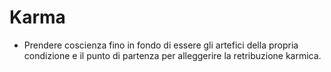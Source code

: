 # Karma
- Prendere coscienza fino in fondo di essere gli artefici della propria condizione e il punto di partenza per alleggerire la retribuzione karmica.
